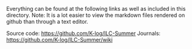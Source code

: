 Everything can be found at the following links as well as included in this directory.
Note: It is a lot easier to view the markdown files rendered on github than through a text editor.


Source code: https://github.com/K-log/ILC-Summer
Journals: https://github.com/K-log/ILC-Summer/wiki
